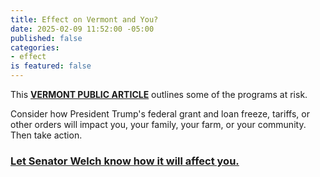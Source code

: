 ```yaml
---
title: Effect on Vermont and You?
date: 2025-02-09 11:52:00 -05:00
published: false
categories:
- effect
is featured: false
---
```


This **[VERMONT PUBLIC ARTICLE](https://www.vermontpublic.org/local-news/2025-02-07/vermont-officials-say-more-than-400m-in-federal-grants-for-broadband-cutting-emissions-are-at-risk)** outlines some of the programs at risk.  

Consider how President Trump's federal grant and loan freeze, tariffs, or other orders will impact you, your family, your farm, or your community.  Then take action.

### [Let Senator Welch know how it will affect you.](https://outreach.senate.gov/iqextranet/EForm.aspx?__cid=quorum_welch-iq&__fid=100021)